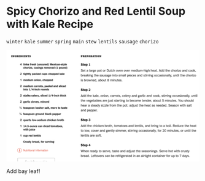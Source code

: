 # Spicy Chorizo and Red Lentil Soup with Kale Recipe

`winter` `kale` `summer` `spring` `main` `stew` `lentils` `sausage` `chorizo`

![2cc58120-b827-43fc-a937-4aca07171393.jpg](image/2cc58120-b827-43fc-a937-4aca07171393.jpg)

Add bay leaf\!
